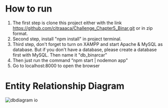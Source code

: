 # How to run 

1. The first step is clone this project either with the link https://github.com/citraaaca/Challenge_Chapter5_Binar.git or in zip format.
2. Second step, install "npm install" in project terminal.
3. Third step, don't forget to turn on XAMPP and start Apache & MySQL as database. But if you don't have a database, please create a database first with MySQL. Then name it "db_binarcar"
4. Then just run the command “npm start | nodemon app"
5. Go to localhost:8000 to open the browser


# Entity Relationship Diagram 
![dbdiagram io](https://user-images.githubusercontent.com/83491427/194711461-164629b8-4a31-4384-a571-65526aaccf47.png)

